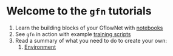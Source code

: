 # Welcome to the `gfn` tutorials

1. Learn the building blocks of your GflowNet with [notebooks](./notebooks/)
2. See `gfn` in action with example [training scripts](./scripts/)
3. Read a summary of what you need to do to create your own:
   1. [Environment](./ENV.md)

